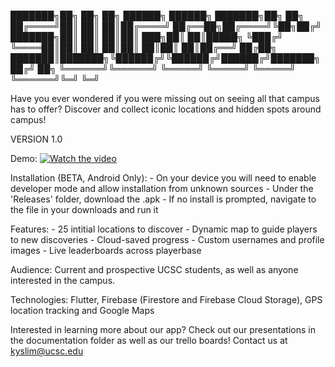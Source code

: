 
███████╗██╗     ██╗   ██╗ ██████╗ ██████╗ ███████╗██╗  ██╗
██╔════╝██║     ██║   ██║██╔════╝ ██╔══██╗██╔════╝╚██╗██╔╝
███████╗██║     ██║   ██║██║  ███╗██║  ██║█████╗   ╚███╔╝ 
╚════██║██║     ██║   ██║██║   ██║██║  ██║██╔══╝   ██╔██╗ 
███████║███████╗╚██████╔╝╚██████╔╝██████╔╝███████╗██╔╝ ██╗
╚══════╝╚══════╝ ╚═════╝  ╚═════╝ ╚═════╝ ╚══════╝╚═╝  ╚═╝
                                                        
Have you ever wondered if you were missing out on seeing all that campus has to offer? Discover and collect iconic locations and hidden spots around campus!

VERSION 1.0

Demo:
[![Watch the video](https://drive.google.com/file/d/1vKwaNvXDB2GFJ0jaQjOaFjo1f_UIveM8/view?usp=sharing)](https://docs.google.com/file/d/126rxzYUa39pv1cqkHi5JH8OsyX-D50nV/preview)

Installation (BETA, Android Only):
    - On your device you will need to enable developer mode and allow installation from unknown sources
    - Under the 'Releases' folder, download the .apk
    - If no install is prompted, navigate to the file in your downloads and run it

Features: 
    - 25 intitial locations to discover
    - Dynamic map to guide players to new discoveries
    - Cloud-saved progress
    - Custom usernames and profile images
    - Live leaderboards across playerbase

Audience: Current and prospective UCSC students, as well as anyone interested in the campus.

Technologies: Flutter, Firebase (Firestore and Firebase Cloud Storage), GPS location tracking and Google Maps

Interested in learning more about our app? Check out our presentations in the documentation folder as well as our trello boards! Contact us at kyslim@ucsc.edu